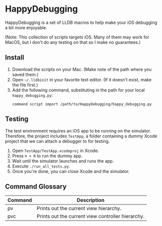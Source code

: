 # HappyDebugging

HappyDebugging is a set of LLDB macros to help make your iOS debugging a bit
more enjoyable.

(Note: This collection of scripts targets iOS. Many of them may work for MacOS,
but I don't do any testing on that so I make no guarantees.)

## Install

1. Download the scripts on your Mac. (Make note of the path where you saved
them.)
2. Open `~/.lldbinit` in your favorite text editor. (If it doesn't exist, make
the file first.)
3. Add the following command, substituting in the path for your local
`happy_debugging.py`:
    ```
    command script import /path/to/HappyDebugging/happy_debugging.py
    ```

## Testing

The test environment requires an iOS app to be running on the simulator.
Therefore, the project includes `TestApp`, a folder containing a dummy
Xcode project that we can attach a debugger to for testing.

1. Open `TestApp/TestApp.xcodeproj` in Xcode.
2. Press `⌘ + R` to run the dummy app.
3. Wait until the simulator launches and runs the app.
4. Execute `./run_all_tests.py`.
5. Once you're done, you can close Xcode and the simulator.

## Command Glossary

| Command | Description                                       |
| ------- | ------------------------------------------------- |
| pv      | Prints out the current view hierarchy.            |
| pvc     | Prints out the current view controller hierarchy. |
